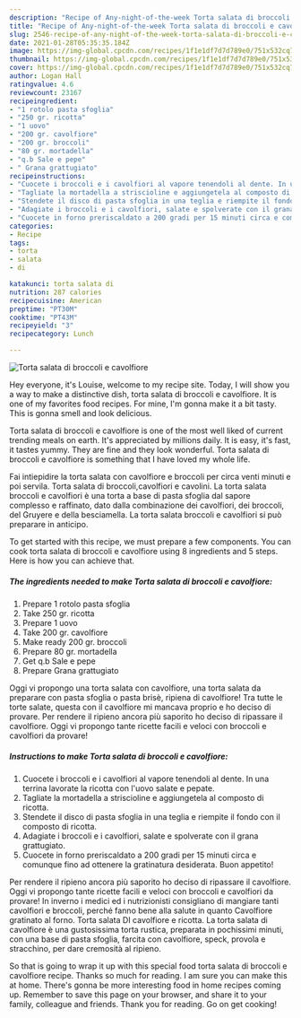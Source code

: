 ```yaml
---
description: "Recipe of Any-night-of-the-week Torta salata di broccoli e cavolfiore"
title: "Recipe of Any-night-of-the-week Torta salata di broccoli e cavolfiore"
slug: 2546-recipe-of-any-night-of-the-week-torta-salata-di-broccoli-e-cavolfiore
date: 2021-01-28T05:35:35.184Z
image: https://img-global.cpcdn.com/recipes/1f1e1df7d7d789e0/751x532cq70/torta-salata-di-broccoli-e-cavolfiore-recipe-main-photo.jpg
thumbnail: https://img-global.cpcdn.com/recipes/1f1e1df7d7d789e0/751x532cq70/torta-salata-di-broccoli-e-cavolfiore-recipe-main-photo.jpg
cover: https://img-global.cpcdn.com/recipes/1f1e1df7d7d789e0/751x532cq70/torta-salata-di-broccoli-e-cavolfiore-recipe-main-photo.jpg
author: Logan Hall
ratingvalue: 4.6
reviewcount: 23167
recipeingredient:
- "1 rotolo pasta sfoglia"
- "250 gr. ricotta"
- "1 uovo"
- "200 gr. cavolfiore"
- "200 gr. broccoli"
- "80 gr. mortadella"
- "q.b Sale e pepe"
- " Grana grattugiato"
recipeinstructions:
- "Cuocete i broccoli e i cavolfiori al vapore tenendoli al dente. In una terrina lavorate la ricotta con l&#39;uovo salate e pepate."
- "Tagliate la mortadella a striscioline e aggiungetela al composto di ricotta."
- "Stendete il disco di pasta sfoglia in una teglia e riempite il fondo con il composto di ricotta."
- "Adagiate i broccoli e i cavolfiori, salate e spolverate con il grana grattugiato."
- "Cuocete in forno preriscaldato a 200 gradi per 15 minuti circa e comunque fino ad ottenere la gratinatura desiderata. Buon appetito!"
categories:
- Recipe
tags:
- torta
- salata
- di

katakunci: torta salata di 
nutrition: 287 calories
recipecuisine: American
preptime: "PT30M"
cooktime: "PT43M"
recipeyield: "3"
recipecategory: Lunch

---
```



![Torta salata di broccoli e cavolfiore](https://img-global.cpcdn.com/recipes/1f1e1df7d7d789e0/751x532cq70/torta-salata-di-broccoli-e-cavolfiore-recipe-main-photo.jpg)

Hey everyone, it's Louise, welcome to my recipe site. Today, I will show you a way to make a distinctive dish, torta salata di broccoli e cavolfiore. It is one of my favorites food recipes. For mine, I'm gonna make it a bit tasty. This is gonna smell and look delicious.

Torta salata di broccoli e cavolfiore is one of the most well liked of current trending meals on earth. It's appreciated by millions daily. It is easy, it's fast, it tastes yummy. They are fine and they look wonderful. Torta salata di broccoli e cavolfiore is something that I have loved my whole life.

Fai intiepidire la torta salata con cavolfiore e broccoli per circa venti minuti e poi servila. Torta salata di broccoli,cavolfiori e cavolini. La torta salata broccoli e cavolfiori è una torta a base di pasta sfoglia dal sapore complesso e raffinato, dato dalla combinazione dei cavolfiori, dei broccoli, del Gruyere e della besciamella. La torta salata broccoli e cavolfiori si può preparare in anticipo.


To get started with this recipe, we must prepare a few components. You can cook torta salata di broccoli e cavolfiore using 8 ingredients and 5 steps. Here is how you can achieve that.

<!--inarticleads1-->

##### The ingredients needed to make Torta salata di broccoli e cavolfiore:

1. Prepare 1 rotolo pasta sfoglia
1. Take 250 gr. ricotta
1. Prepare 1 uovo
1. Take 200 gr. cavolfiore
1. Make ready 200 gr. broccoli
1. Prepare 80 gr. mortadella
1. Get q.b Sale e pepe
1. Prepare  Grana grattugiato


Oggi vi propongo una torta salata con cavolfiore, una torta salata da preparare con pasta sfoglia o pasta brisè, ripiena di cavolfiore! Tra tutte le torte salate, questa con il cavolfiore mi mancava proprio e ho deciso di provare. Per rendere il ripieno ancora più saporito ho deciso di ripassare il cavolfiore. Oggi vi propongo tante ricette facili e veloci con broccoli e cavolfiori da provare! 

<!--inarticleads2-->

##### Instructions to make Torta salata di broccoli e cavolfiore:

1. Cuocete i broccoli e i cavolfiori al vapore tenendoli al dente. In una terrina lavorate la ricotta con l&#39;uovo salate e pepate.
1. Tagliate la mortadella a striscioline e aggiungetela al composto di ricotta.
1. Stendete il disco di pasta sfoglia in una teglia e riempite il fondo con il composto di ricotta.
1. Adagiate i broccoli e i cavolfiori, salate e spolverate con il grana grattugiato.
1. Cuocete in forno preriscaldato a 200 gradi per 15 minuti circa e comunque fino ad ottenere la gratinatura desiderata. Buon appetito!


Per rendere il ripieno ancora più saporito ho deciso di ripassare il cavolfiore. Oggi vi propongo tante ricette facili e veloci con broccoli e cavolfiori da provare! In inverno i medici ed i nutrizionisti consigliano di mangiare tanti cavolfiori e broccoli, perché fanno bene alla salute in quanto Cavolfiore gratinato al forno. Torta salata DI cavolfiore e ricotta. La torta salata di cavolfiore è una gustosissima torta rustica, preparata in pochissimi minuti, con una base di pasta sfoglia, farcita con cavolfiore, speck, provola e stracchino, per dare cremosità al ripieno. 

So that is going to wrap it up with this special food torta salata di broccoli e cavolfiore recipe. Thanks so much for reading. I am sure you can make this at home. There's gonna be more interesting food in home recipes coming up. Remember to save this page on your browser, and share it to your family, colleague and friends. Thank you for reading. Go on get cooking!
